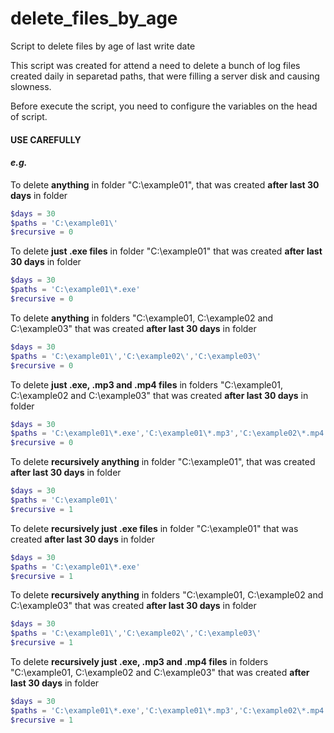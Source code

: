 # delete_files_by_age
Script to delete files by age of last write date

This script was created for attend a need to delete a bunch of log files created daily in separetad paths, that were filling a server disk and causing slowness.

Before execute the script, you need to configure the variables on the head of script.

#### USE CAREFULLY

#### *e.g.*


To delete **anything** in folder "C:\example01\", that was created **after last 30 days** in folder 

```powershell
$days = 30
$paths = 'C:\example01\'
$recursive = 0
```


To delete **just .exe files** in folder "C:\example01\" that was created **after last 30 days** in folder 

```powershell
$days = 30
$paths = 'C:\example01\*.exe'
$recursive = 0
```


To delete **anything** in folders "C:\example01\, C:\example02 and C:\example03" that was created **after last 30 days** in folder 

```powershell
$days = 30
$paths = 'C:\example01\','C:\example02\','C:\example03\'
$recursive = 0
```


To delete **just .exe, .mp3 and .mp4 files** in folders "C:\example01\, C:\example02 and C:\example03" that was created **after last 30 days** in folder 

```powershell
$days = 30
$paths = 'C:\example01\*.exe','C:\example01\*.mp3','C:\example02\*.mp4','C:\example02\*.exe','C:\example02\*.mp3','C:\example02\*.mp4','C:\example03\*.exe','C:\example03\*.mp3','C:\example03\*.mp4'
$recursive = 0
```

To delete **recursively anything** in folder "C:\example01\", that was created **after last 30 days** in folder 

```powershell
$days = 30
$paths = 'C:\example01\'
$recursive = 1
```


To delete **recursively just .exe files** in folder "C:\example01\" that was created **after last 30 days** in folder 

```powershell
$days = 30
$paths = 'C:\example01\*.exe'
$recursive = 1
```


To delete **recursively anything** in folders "C:\example01\, C:\example02 and C:\example03" that was created **after last 30 days** in folder 

```powershell
$days = 30
$paths = 'C:\example01\','C:\example02\','C:\example03\'
$recursive = 1
```


To delete **recursively just .exe, .mp3 and .mp4 files** in folders "C:\example01\, C:\example02 and C:\example03" that was created **after last 30 days** in folder 

```powershell
$days = 30
$paths = 'C:\example01\*.exe','C:\example01\*.mp3','C:\example02\*.mp4','C:\example02\*.exe','C:\example02\*.mp3','C:\example02\*.mp4','C:\example03\*.exe','C:\example03\*.mp3','C:\example03\*.mp4'
$recursive = 1
```




